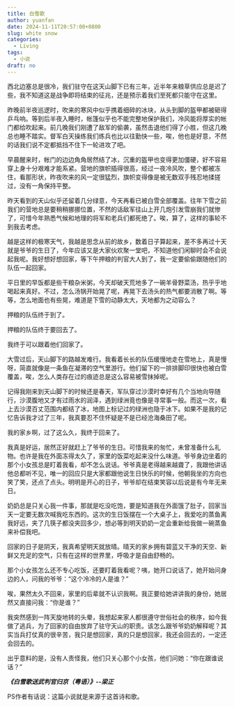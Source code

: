 ```yaml
---
title: 白雪歌
author: yuanfan
date: 2024-11-11T20:57:00+0800
slug: white snow
categories:
  - Living
tags:
  - 小说
draft: no
---
```


<!--more-->

西北边塞总是很冷，我们驻守在这天山脚下已有三年，近半年来粮草供应总是迟了些，我不知道这是战争即将结束的征兆，还是预示着我们至死都只能守在这里。

昨晚前半夜巡逻时，吹来的寒风中似乎携着细碎的冰块，从头到脚的盔甲都被砸得乒乓响。等到后半夜入睡时，帐篷似乎也不能完整地保护我们，冷风能将厚实的帐门都给吹起来。前几晚我们刚遭了敌军的偷袭，虽然击退他们得了小胜，但这几晚总也睡不踏实。督军白天操练我们练兵也比以往勤快一些，唉，他也是好意，不然的话我们说不定都抵挡不住下一轮进攻了吧。

早晨醒来时，帐门的边边角角居然结了冰，沉重的盔甲也变得更加僵硬，好不容易穿上身十分艰难才能系紧。营地的旗帜插得很高，经过一夜冷风吹，整个都被冻住，看那形状，昨夜吹来的风一定很猛烈，旗帜变得像是被无数双手残忍地揉搓过，没有一角保持平整。

昨天看到的天山似乎还留着几分绿意，今天再看已被白雪全部覆盖。往年下雪之前我们的营地总是要稍稍挪挪位置，不然的话敌军往山上开几炮引发雪崩我们就惨了，可惜今年熟悉气候和地理的将军和老兵们都死绝了。唉，算了，这样的事轮不到我去考虑。

越是这样的极寒天气，我越是思念从前的故乡，数着日子算起来，差不多再过十天就是爷爷的生日了，今年应该又是大家伙欢聚一堂吧，不知道他们闲聊时会不会说起我呢。我好想好想回家，等下午押粮的判官大人到了，我一定要偷偷跟随他们的队伍一起回家。

平日里的早饭都是些干粮杂米粥，今天却破天荒地多了一碗羊骨野菜汤，热乎乎地喝起来真好。不过，怎么汤锅开始晃了呢，再晃下去汤头的热气都要消散了啊。等等，怎么地面也有些晃，难道是下雪的动静太大，天地都为之动容么？

押粮的队伍终于到了。

押粮的队伍终于要回去了。

我终于可以跟着他们回家了。

大雪过后，天山脚下的路越发难行。我看着长长的队伍缓慢地走在雪地上，真是慢呀，简直就像是一条鱼在凝滞的空气里游行。他们留下的一排排脚印很快也被白雪覆盖，唉，怎么人类存在过的痕迹总是这么容易被雪抹掉呢。

记得我刚来到天山脚下的时候还是春天，军队穿过沙漠时幸好有几个当地向导随行，沙漠腹地又才有过雨水的润泽，遇到绿洲竟也像是寻常事一般。而这一次，看上去沙漠百丈范围内都结了冰，地图上标记过的绿洲也隐于冰下。如果不是我的记忆告诉我才过了三年，我真要忍不住怀疑是不是已经沧海桑田了呢。

我的家乡啊，过了这么久，我终于回来了。

我真是好运，居然正好就赶上了爷爷的生日。可惜我来的匆忙，未曾准备什么礼物。也许是我在外面冻得太久了，家里的饭菜吃起来没什么味道。爷爷身边坐着的那个小女孩总是盯着我看，却不怎么说话。爷爷真是老得越来越聋了，我跟他讲话他总都听不见，唯一的回应只是大家都跟他说生日快乐的时候，他朝我坐的方向也笑了笑，还点了点头。明明是开心的日子，爷爷却在结束笑容以后说是有今年无来日。

奶奶总是只关心我一件事，那就是吃没吃饱，要是知道我在外面饿了肚子，回家当天一定要无数次喊我吃东西的。这次的生日饭摆在一个大桌子上，我爱吃的蒸鱼离我好远，夹了几筷子都没夹回多少，想必等到明天奶奶一定会重新给我做一碗蒸鱼来补偿我吧。

回家的日子是阴天，我真希望明天就放晴。晴天的家乡拥有碧蓝又干净的天空、新鲜又充足的空气，只有在这样的世界里，呼吸才是自由舒畅的。

那个小女孩怎么还不专心吃饭，还要盯着我看呢？咦，她开口说话了，她开始问身边的人，问我的爷爷：“这个冷冷的人是谁？”

唉，果然太久不回来，家里的后辈就不认识我啊。我正要给她讲讲我的身份，她居然又直接问我：“你是谁？”

我突然感到一阵天旋地转的头晕，我想起来家人都很遵守世俗社会的秩序，如今我做了逃兵，为了回家的自由放弃了驻守天山的职责。该怎么跟爷爷奶奶解释呢？其实当兵打仗真的很辛苦，我只是想回家，真的只是想回家，我还会回去的，一定还会回去的。

出乎意料的是，没有人责怪我，他们只关心那个小女孩，他们问她：“你在跟谁说话？”

***《白雪歌送武判官归京（粤语）》--梁正***

PS作者有话说：这篇小说就是来源于这首诗和歌。
